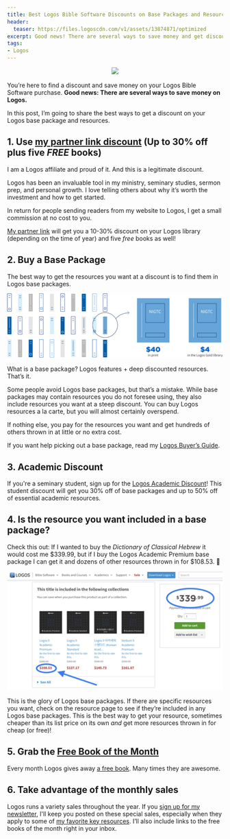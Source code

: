 ```yaml
---
title: Best Logos Bible Software Discounts on Base Packages and Resources
header:
  teaser: https://files.logoscdn.com/v1/assets/13874871/optimized
excerpt: Good news! There are several ways to save money and get discounts on Logos.
tags:
- Logos
---
```

<p align="center">
<img src="https://files.logoscdn.com/v1/assets/13874871/optimized" width="400"/>
</p>

You’re here to find a discount and save money on your Logos Bible Software purchase. **Good news: There are several ways to save money on Logos.**

In this post, I’m going to share the best ways to get a discount on your Logos base package and resources.
## 1. Use [my partner link discount](https://partner.logosbible.com/click.track?CID=431490&AFID=467957) (Up to 30% off plus five *FREE* books)

I am a Logos affiliate and proud of it. And this is a legitimate discount.

Logos has been an invaluable tool in my ministry, seminary studies, sermon prep, and personal growth. I love telling others about why it’s worth the investment and how to get started.

In return for people sending readers from my website to Logos, I get a small commission at no cost to you.

[My partner link](https://partner.logosbible.com/click.track?CID=431490&AFID=467957) will get you a 10-30% discount on your Logos library (depending on the time of year) and five _free_ books as well!

## 2. Buy a Base Package

The best way to get the resources you want at a discount is to find them in Logos base packages. 

![](/assets/images/l10-cost-and-affordability-illu-1-2x.png)

What is a base package? Logos features + deep discounted resources. That’s it.

Some people avoid Logos base packages, but that’s a mistake. While base packages may contain resources you do not foresee using, they also include resources you want at a steep discount. You can buy Logos resources a la carte, but you will almost certainly overspend.

If nothing else, you pay for the resources you want and get hundreds of others thrown in at little or no extra cost.

If you want help picking out a base package, read my [Logos Buyer’s Guide](https://www.nickstapleton.me/logos-buyers-guide/).

## 3. Academic Discount

If you're a seminary student, sign up for the [Logos Academic Discount](https://partner.logosbible.com/click.track?CID=432198&AFID=467957&nonencodedurl=https://www.logos.com/academic-discount)! This student discount will get you 30% off of base packages and up to 50% off of essential academic resources.

## 4. Is the resource you want included in a base package?

Check this out: If I wanted to buy the _Dictionary of Classical Hebrew_ it would cost me $339.99, but if I buy the Logos Academic Premium base package I can get it and dozens of other resources thrown in for $108.53. 🤯

![Dynamic Pricing](/assets/images/dynamic.JPG "Dynamic Price")

This is the glory of Logos base packages. If there are specific resources you want, check on the resource page to see if they’re included in any Logos base packages. This is the best way to get your resource, sometimes cheaper than its list price on its own _and_ get more resources thrown in for cheap (or free)!

## 5. Grab the [Free Book of the Month](https://partner.logosbible.com/click.track?CID=437858&AFID=467957)

Every month Logos gives away [a free book](https://partner.logosbible.com/click.track?CID=437858&AFID=467957). Many times they are awesome.

## 6. Take advantage of the monthly sales

Logos runs a variety sales throughout the year. If you [sign up for my newsletter](https://nickstapleton.ck.page/), I'll keep you posted on these special sales, especially when they apply to some of [my favorite key resources](https://partner.logosbible.com/click.track?CID=453900&AFID=467957&nonencodedurl=https://www.logos.com/nickstapleton). I’ll also include links to the free books of the month right in your inbox.

<script async data-uid="e75da6f296" src="https://nickstapleton.ck.page/e75da6f296/index.js"></script>
